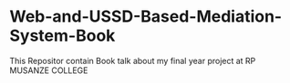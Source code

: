 # Web-and-USSD-Based-Mediation-System-Book
This Repositor contain  Book talk about my final year project at RP MUSANZE COLLEGE

